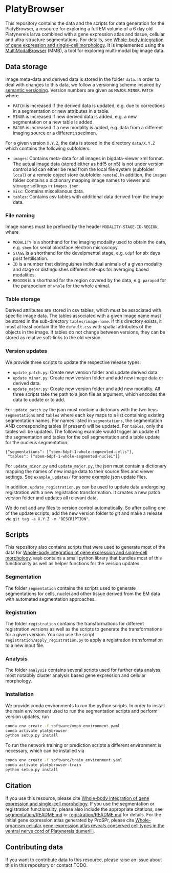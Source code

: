 # PlatyBrowser

This repository contains the data and the scripts for data generation for the PlatyBrowser, a resource for exploring a full EM volume of a 6 day old Platynereis larva combined with a gene expression atlas and tissue, cellular and ultra-structure segmentations.
For details, see [Whole-body integration of gene expression and single-cell morphology](https://www.biorxiv.org/content/10.1101/2020.02.26.961037v1).
It is implemented using the [MultiModalBrowser](https://github.com/platybrowser/mmb-fiji) (MMB), a tool for exploring multi-modal big image data.

## Data storage

Image meta-data and derived data is stored in the folder `data`. In order to deal with changes to this data, we follow a versioning scheme inspired by [semantic versioning](https://semver.org/). Version numbers are given as `MAJOR.MINOR.PATCH` where

- `PATCH` is increased if the derived data is updated, e.g. due to corrections in a segmentation or new attributes in a table.
- `MINOR` is increased if new derived data is added, e.g. a new segmentation or a new table is added.
- `MAJOR` is increased if a new modality is added, e.g. data from a different imaging source or a different specimen.

For a given version `X.Y.Z`, the data is stored in the directory `data/X.Y.Z` which contains the following subfolders:

- `images`: Contains meta-data for all images in bigdata-viewer xml format. The actual image data (stored either as hdf5 or n5) is not under version control and can either be read from the local file system (subfolder `local`) or a remote object store (subfolder `remote`). In addition, the `images` folder contains a dictionary mapping image names to viewer and storage settings in `images.json`.
- `misc`: Contains miscellanous data.
- `tables`: Contains csv tables with additional data derived from the image data.

### File naming

Image names must be prefixed by the header `MODALITY-STAGE-ID-REGION`, where
- `MODALITY` is a shorthand for the imaging modality used to obtain the data, e.g. `sbem` for serial blockface electron microscopy.
- `STAGE` is a shorthand for the develpmental stage, e.g. `6dpf` for six days post fertilisation.
- `ID` is a number that distinguishes individual animals of a given modality and stage or distinguishes different set-ups for averaging based modalities.
- `REGION` is a shorthand for the region covered by the data, e.g. `parapod` for the parapodium or `whole` for the whole animal.

### Table storage

Derived attributes are stored in csv tables, which must be associated with specific image data.
The tables associated with a given image name must be stored in the sub-directory `tables/image-name`.
If this directory exists, it must at least contain the file `default.csv` with spatial attributes of the objects in the image. If tables do not change between versions, they can be stored as relative soft-links to the old version.

### Version updates

We provide three scripts to update the respective release types:
- `update_patch.py`: Create new version folder and update derived data.
- `update_minor.py`: Create new version folder and add new image data or derived data.
- `update_major.py`: Create new version folder and add new modality. 
All three scripts take the path to a json file as argument, which encodes the data to update or to add.

For `update_patch.py` the json must contain a dictonary with the two keys `segmentations` and `tables`
where each key maps to a list containing existing segmentation names. For names listed in `segmentations`,
the segmentation AND corresponding tables (if present) will be updated. For `tables`, only the tables will be updated.
The following example would trigger an update of the segmentation and tables for the cell segmentation and a table update for the nucleus segmentation:
```
{"segmentations": ["sbem-6dpf-1-whole-segmented-cells"],
 "tables": ["sbem-6dpf-1-whole-segmented-nuclei"]}
```

For `update_minor.py` and `update_major.py`, the json must contain a dictionary mapping the names of new image data to their source files and viewer settings.
See `example_updates/` for some example json update files.

In addition, `update_registration.py` can be used to update data undergoing registration with a new registration transformation. It creates a new patch version folder and updates all relevant data.

We do not add any files to version control automatically. So after calling one of the update
scripts, add the new version folder to git and make a release via `git tag -a X.Y.Z -m "DESCRIPTION"`.


## Scripts

This repository also contains scripts that were used to generate most of the data for [Whole-body integration of gene expression and single-cell morphology](https://www.biorxiv.org/content/10.1101/2020.02.26.961037v1). `mmpb` contains a small python library that bundles most of this functionality as well as helper functions for the version updates.

### Segmentation

The folder `segmentation` contains the scripts used to generate segmentations for cells, nuclei and other tissue derived from the EM data with automated segmentation approaches.

### Registration

The folder `registration` contains the transformations for different registration versions as well as the scripts
to generate the transformations for a given version. You can use the script `registration/apply_registration.py` to apply a registration transformation to a new input file.

### Analysis

The folder `analysis` contains several scripts used for further data analyss, most notabbly cluster analysis based gene expression and cellular morphology.

### Installation

We provide conda environments to run the python scripts. In order to install the main environment used to run the segmentation scripts and perform version updates, run
```bash
conda env create -f software/mmpb_environment.yaml
conda activate platybrowser
python setup.py install
```

To run the network training or prediction scripts a different environment is necessary, which can be installed via
```bash
conda env create -f software/train_environment.yaml
conda activate platybrowser-train
python setup.py install
```

## Citation

If you use this resource, please cite [Whole-body integration of gene expression and single-cell morphology](https://www.biorxiv.org/content/10.1101/2020.02.26.961037v1).
If you use the segmentation or registration functionality, please also include the appropriate citations, see [segmentation/README.md](https://github.com/platybrowser/platybrowser-backend/blob/master/segmentation/README.md) 
or [registration/README.md](https://github.com/platybrowser/platybrowser-backend/blob/master/registration/README.md) for details. For the initial gene expression atlas generated by ProSPr, please cite [Whole-organism cellular gene-expression atlas reveals conserved cell types in the ventral nerve cord of Platynereis dumerilii](https://www.pnas.org/content/114/23/5878.short).


## Contributing data

If you want to contribute data to this resource, please raise an issue about this in this repository or contact TODO.
